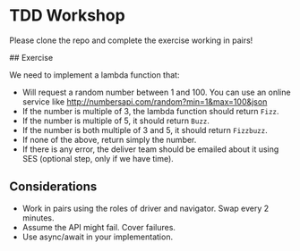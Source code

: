 # TDD Workshop

Please clone the repo and complete the exercise working in pairs!


## Exercise

We need to implement a lambda function that:

* Will request a random number between 1 and 100. You can use an online service like http://numbersapi.com/random?min=1&max=100&json
* If the number is multiple of 3, the lambda function should return `Fizz`.
* If the number is multiple of 5, it should return `Buzz`.
* If the number is both multiple of 3 and 5, it should return `Fizzbuzz`.
* If none of the above, return simply the number.
* If there is any error, the deliver team should be emailed about it using SES (optional step, only if we have time).


## Considerations

* Work in pairs using the roles of driver and navigator. Swap every 2 minutes.
* Assume the API might fail. Cover failures.
* Use async/await in your implementation.




